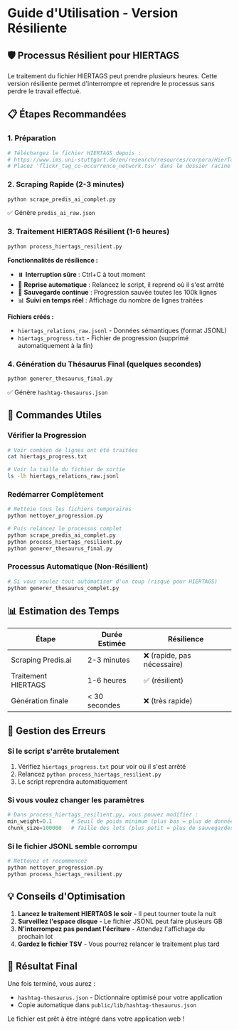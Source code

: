 # Guide d'Utilisation - Version Résiliente

## 🛡️ Processus Résilient pour HIERTAGS

Le traitement du fichier HIERTAGS peut prendre plusieurs heures. Cette version résiliente permet d'interrompre et reprendre le processus sans perdre le travail effectué.

## 📋 Étapes Recommandées

### 1. Préparation
```bash
# Téléchargez le fichier HIERTAGS depuis :
# https://www.ims.uni-stuttgart.de/en/research/resources/corpora/HierTags/
# Placez 'flickr_tag_co-occurrence_network.tsv' dans le dossier racine
```

### 2. Scraping Rapide (2-3 minutes)
```bash
python scrape_predis_ai_complet.py
```
✅ Génère `predis_ai_raw.json`

### 3. Traitement HIERTAGS Résilient (1-6 heures)
```bash
python process_hiertags_resilient.py
```

**Fonctionnalités de résilience :**
- ⏸️ **Interruption sûre** : Ctrl+C à tout moment
- 🔄 **Reprise automatique** : Relancez le script, il reprend où il s'est arrêté
- 💾 **Sauvegarde continue** : Progression sauvée toutes les 100k lignes
- 📊 **Suivi en temps réel** : Affichage du nombre de lignes traitées

**Fichiers créés :**
- `hiertags_relations_raw.jsonl` - Données sémantiques (format JSONL)
- `hiertags_progress.txt` - Fichier de progression (supprimé automatiquement à la fin)

### 4. Génération du Thésaurus Final (quelques secondes)
```bash
python generer_thesaurus_final.py
```
✅ Génère `hashtag-thesaurus.json`

## 🔧 Commandes Utiles

### Vérifier la Progression
```bash
# Voir combien de lignes ont été traitées
cat hiertags_progress.txt

# Voir la taille du fichier de sortie
ls -lh hiertags_relations_raw.jsonl
```

### Redémarrer Complètement
```bash
# Nettoie tous les fichiers temporaires
python nettoyer_progression.py

# Puis relancez le processus complet
python scrape_predis_ai_complet.py
python process_hiertags_resilient.py
python generer_thesaurus_final.py
```

### Processus Automatique (Non-Résilient)
```bash
# Si vous voulez tout automatiser d'un coup (risqué pour HIERTAGS)
python generer_thesaurus_complet.py
```

## 📊 Estimation des Temps

| Étape | Durée Estimée | Résilience |
|-------|---------------|------------|
| Scraping Predis.ai | 2-3 minutes | ❌ (rapide, pas nécessaire) |
| Traitement HIERTAGS | 1-6 heures | ✅ (résilient) |
| Génération finale | < 30 secondes | ❌ (très rapide) |

## 🚨 Gestion des Erreurs

### Si le script s'arrête brutalement
1. Vérifiez `hiertags_progress.txt` pour voir où il s'est arrêté
2. Relancez `python process_hiertags_resilient.py`
3. Le script reprendra automatiquement

### Si vous voulez changer les paramètres
```python
# Dans process_hiertags_resilient.py, vous pouvez modifier :
min_weight=0.1      # Seuil de poids minimum (plus bas = plus de données)
chunk_size=100000   # Taille des lots (plus petit = plus de sauvegardes)
```

### Si le fichier JSONL semble corrompu
```bash
# Nettoyez et recommencez
python nettoyer_progression.py
python process_hiertags_resilient.py
```

## 💡 Conseils d'Optimisation

1. **Lancez le traitement HIERTAGS le soir** - Il peut tourner toute la nuit
2. **Surveillez l'espace disque** - Le fichier JSONL peut faire plusieurs GB
3. **N'interrompez pas pendant l'écriture** - Attendez l'affichage du prochain lot
4. **Gardez le fichier TSV** - Vous pourrez relancer le traitement plus tard

## 🎯 Résultat Final

Une fois terminé, vous aurez :
- `hashtag-thesaurus.json` - Dictionnaire optimisé pour votre application
- Copie automatique dans `public/lib/hashtag-thesaurus.json`

Le fichier est prêt à être intégré dans votre application web !
